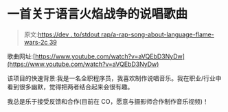 # 一首关于语言火焰战争的说唱歌曲

> 原文:[https://dev . to/stdout rap/a-rap-song-about-language-flame-wars-2c 39](https://dev.to/stdoutrap/a-rap-song-about-language-flame-wars-2c39)

歌曲网址:[https://www.youtube.com/watch?v=aVQEbD3NyDw](https://www.youtube.com/watch?v=aVQEbD3NyDw)

该项目的快速背景:我是一名全职程序员，我喜欢制作说唱音乐。我在职业/行业中看到很多幽默，觉得把两者结合起来会很有趣。

我总是乐于接受反馈和合作(目前在 CO，愿意与摄影师合作制作音乐视频)！
